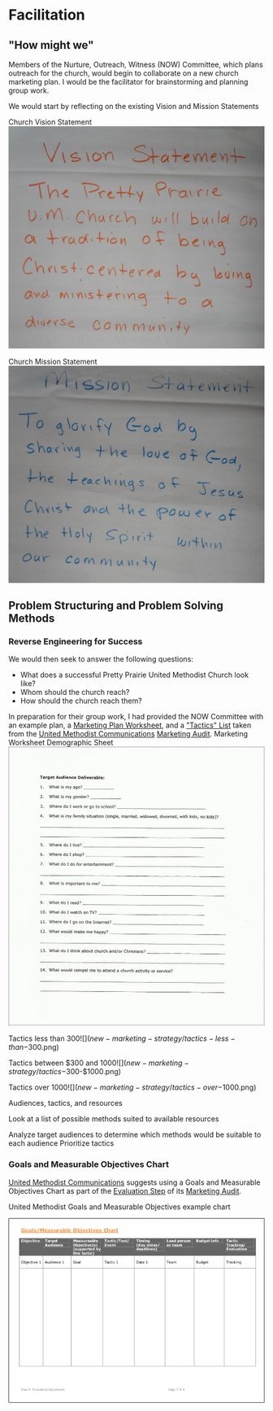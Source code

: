 # Facilitation

## "How might we"

Members of the Nurture, Outreach, Witness (NOW) Committee, which plans outreach for the church, would begin to collaborate on a new church marketing plan. I would be the facilitator for brainstorming and planning group work. 

We would start by reflecting on the existing Vision and Mission Statements

Church Vision Statement
![](new-marketing-strategy/vision-statement.jpg)

Church Mission Statement
![](new-marketing-strategy/mission-statement.jpg)

## Problem Structuring and Problem Solving Methods

### Reverse Engineering for Success
We would then seek to answer the following questions:

* What does a successful Pretty Prairie United Methodist Church look like?
* Whom should the church reach?
* How should the church reach them?

In preparation for their group work, I had provided the NOW Committee with an example plan, a [Marketing Plan Worksheet](http://s3.amazonaws.com/Website_Properties_UGC/market-your-church/documents/UMCOM_YOUR_MARKETING_PLAN_WORKSHEET.PDF), and a ["Tactics" List](http://s3.amazonaws.com/Website_Properties_UGC/market-your-church/documents/STEP_4_IMPLEMENTATION_HOMEWORK.PDF) taken from the [United Methodist Communications](http://www.umcom.org) [Marketing Audit](http://www.umcom.org/learn/market-your-church-getting-started). 
Marketing Worksheet Demographic Sheet
![](new-marketing-strategy/demographics-sheet.jpg)

Tactics less than $300
![](new-marketing-strategy/tactics-less-than-$300.png)

Tactics between $300 and $1000
![](new-marketing-strategy/tactics-$300-$1000.png)

Tactics over $1000
![](new-marketing-strategy/tactics-over-$1000.png)

Audiences, tactics, and resources

Look at a list of possible methods suited to available resources

Analyze target audiences to determine which methods would be suitable to each audience
Prioritize tactics

### Goals and Measurable Objectives Chart

[United Methodist Communications](http://www.umcom.org) suggests using a Goals and Measurable Objectives Chart as part of the [Evaluation Step](http://www.umcom.org/learn/evaluation-adjustment-resources) of its [Marketing Audit](http://www.umcom.org/learn/market-your-church-getting-started). 

United Methodist Goals and Measurable Objectives example chart

![](new-marketing-strategy/goals-measurable-objectives-chart.png)


